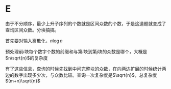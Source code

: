 # E

由于不分顺序，最少上升子序列的个数就是区间众数的个数，于是这道题就变成了查询区间众数。分块搞搞。

首先要对输入离散化，$n\log{n}$

预处理前$i$块每个数字个数的前缀和与第$i$块到第$j$块的众数是哪个，大概是$n\sqrt{n}$的复杂度

有了这些信息，查询的时候先找到中间完整块的众数，在向两边扩展的时候统计两边的数字出现多少次，与众数比较。查询一次复杂度是$\sqrt{n}$，总复杂度$(m+n)\sqrt{n}$